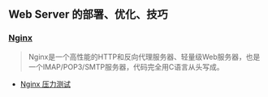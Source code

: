 ## Web Server 的部署、优化、技巧

### [Nginx](https://github.com/vforbox/Note/tree/master/System/Linux/WebServer/Nginx)
> Nginx是一个高性能的HTTP和反向代理服务器、轻量级Web服务器，也是一个IMAP/POP3/SMTP服务器，代码完全用C语言从头写成。
* [Nginx 压力测试](https://github.com/vforbox/Note/blob/master/System/Linux/WebServer/Nginx/%E5%8E%8B%E5%8A%9B%E6%B5%8B%E8%AF%95.md)
